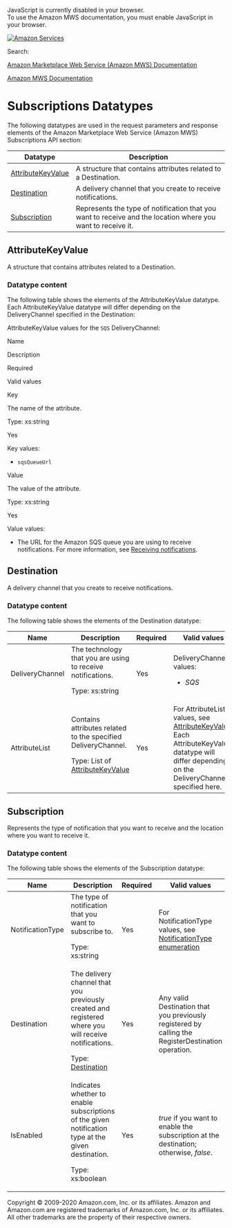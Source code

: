 <div id="MWSDX_noscript">

JavaScript is currently disabled in your browser.  
To use the Amazon MWS documentation, you must enable JavaScript in your
browser.

</div>

<div id="MWSDX_divtop">

[![Amazon
Services](https://images-na.ssl-images-amazon.com/images/G/08/mwsportal/fr_FR/amazonservices.gif "Amazon Services")](http://services.amazon.fr)

<div id="MWSDX_search">

<span id="MWSDX_searchlbl">Search:</span>

</div>

  
<span id="MWSDX_titlebar">[Amazon Marketplace Web Service (Amazon MWS)
Documentation](https://developer.amazonservices.fr/gp/mws/docs.html)</span>

</div>

<div id="MWSDX_divbottom">

<div id="MWSDX_divleft">

<div id="MWSDX_toc">

</div>

</div>

<div id="MWSDX_divright">

<div id="MWSDX_content">

<span id="MWSDX_breadcrumbs">[Amazon MWS
Documentation](https://developer.amazonservices.fr/gp/mws/docs.html)</span>

<div id="Subscriptions_Datatypes" class="nested0">

# Subscriptions Datatypes

<div class="body">

The following datatypes are used in the request parameters and response
elements of the Amazon Marketplace Web Service (Amazon MWS) <span
class="ph">Subscriptions API section</span>:

<div class="tablenoborder">

| Datatype                                                                                                                                                                  | Description                                                                                                                         |
|---------------------------------------------------------------------------------------------------------------------------------------------------------------------------|-------------------------------------------------------------------------------------------------------------------------------------|
| <a href="#AttributeKeyValue" class="xref" title="A structure that contains attributes related to a Destination.">AttributeKeyValue</a>                                    | <span class="ph">A structure that contains attributes related to a <span class="keyword parmname">Destination</span>. </span>       |
| <a href="#Destination" class="xref" title="A delivery channel that you create to receive notifications.">Destination</a>                                                  | <span class="ph">A delivery channel that you create to receive notifications.</span>                                                |
| <a href="#Subscription" class="xref" title="Represents the type of notification that you want to receive and the location where you want to receive it.">Subscription</a> | <span class="ph">Represents the type of notification that you want to receive and the location where you want to receive it.</span> |

</div>

</div>

<div id="AttributeKeyValue" class="topic nested1">

## AttributeKeyValue

<div class="body">

<span class="ph">A structure that contains attributes related to a <span
class="keyword parmname">Destination</span>. </span>

<div class="section">

### Datatype content

The following table shows the elements of the <span
class="keyword parmname">AttributeKeyValue</span> datatype. Each <span
class="keyword parmname">AttributeKeyValue</span> datatype will differ
depending on the <span class="keyword parmname">DeliveryChannel</span>
specified in the <span class="keyword parmname">Destination</span>:

<div class="tablenoborder">

<span class="desc tabledesc"><span
class="keyword parmname">AttributeKeyValue</span> values for the `SQS`
<span class="keyword parmname">DeliveryChannel</span>:</span>

Name

</div>

</div>

</div>

</div>

</div>

</div>

</div>

</div>

Description

Required

Valid values

<span class="keyword parmname">Key</span>

The name of the attribute.

<span class="ph">Type: xs:string</span>

Yes

<span class="keyword parmname">Key</span> values:

-   `sqsQueueUrl`

<span class="keyword parmname">Value</span>

The value of the attribute.

<span class="ph">Type: xs:string</span>

Yes

<span class="keyword parmname">Value</span> values:

-   The URL for the <span class="ph">Amazon SQS</span> queue you are
    using to receive notifications. For more information, see
    <a href="Subscriptions_ReceivingNotifications.md" class="xref" title="Describes how to set up a Destination to receive notifications.">Receiving notifications</a>.

<div id="Destination" class="topic nested1">

## Destination

<div class="body">

<span class="ph">A delivery channel that you create to receive
notifications.</span>

<div class="section">

### Datatype content

The following table shows the elements of the <span
class="keyword parmname">Destination</span> datatype:

<div class="tablenoborder">

<table class="table" data-cellpadding="4" data-cellspacing="0" data-summary="" data-frame="border" data-border="1" data-rules="all">
<colgroup>
<col style="width: 25%" />
<col style="width: 25%" />
<col style="width: 25%" />
<col style="width: 25%" />
</colgroup>
<thead class="thead" data-align="left">
<tr class="header row">
<th id="d319262e387" class="entry" data-valign="top" width="28.57142857142857%">Name</th>
<th id="d319262e390" class="entry" data-valign="top" width="28.57142857142857%">Description</th>
<th id="d319262e393" class="entry" data-valign="top" width="14.285714285714285%">Required</th>
<th id="d319262e396" class="entry" data-valign="top" width="28.57142857142857%">Valid values</th>
</tr>
</thead>
<tbody class="tbody">
<tr class="odd row">
<td class="entry" data-valign="top" width="28.57142857142857%" headers="d319262e387 "><span class="keyword parmname">DeliveryChannel</span></td>
<td class="entry" data-valign="top" width="28.57142857142857%" headers="d319262e390 ">The technology that you are using to receive notifications.
<p><span class="ph">Type: xs:string</span></p></td>
<td class="entry" data-valign="top" width="14.285714285714285%" headers="d319262e393 ">Yes</td>
<td class="entry" data-valign="top" width="28.57142857142857%" headers="d319262e396 "><span class="keyword parmname">DeliveryChannel</span> values:
<ul>
<li><var class="keyword varname">SQS</var></li>
</ul></td>
</tr>
<tr class="even row">
<td class="entry" data-valign="top" width="28.57142857142857%" headers="d319262e387 "><span class="keyword parmname">AttributeList</span></td>
<td class="entry" data-valign="top" width="28.57142857142857%" headers="d319262e390 ">Contains attributes related to the specified <span class="keyword parmname">DeliveryChannel</span>.
<p>Type: List of <a href="#AttributeKeyValue" class="xref" title="A structure that contains attributes related to a Destination.">AttributeKeyValue</a></p></td>
<td class="entry" data-valign="top" width="14.285714285714285%" headers="d319262e393 ">Yes</td>
<td class="entry" data-valign="top" width="28.57142857142857%" headers="d319262e396 ">For <span class="keyword parmname">AttributeList</span> values, see <a href="#AttributeKeyValue" class="xref" title="A structure that contains attributes related to a Destination.">AttributeKeyValue</a>. Each <span class="keyword parmname">AttributeKeyValue</span> datatype will differ depending on the <span class="keyword parmname">DeliveryChannel</span> specified here.</td>
</tr>
</tbody>
</table>

</div>

</div>

</div>

</div>

<div id="Subscription" class="topic nested1">

## Subscription

<div class="body">

<span class="ph">Represents the type of notification that you want to
receive and the location where you want to receive it.</span>

<div class="section">

### Datatype content

The following table shows the elements of the <span
class="keyword parmname">Subscription</span> datatype:

<div class="tablenoborder">

<table class="table" data-cellpadding="4" data-cellspacing="0" data-summary="" data-frame="border" data-border="1" data-rules="all">
<colgroup>
<col style="width: 25%" />
<col style="width: 25%" />
<col style="width: 25%" />
<col style="width: 25%" />
</colgroup>
<thead class="thead" data-align="left">
<tr class="header row">
<th id="d319262e562" class="entry" data-valign="top" width="28.57142857142857%">Name</th>
<th id="d319262e565" class="entry" data-valign="top" width="28.57142857142857%">Description</th>
<th id="d319262e568" class="entry" data-valign="top" width="14.285714285714285%">Required</th>
<th id="d319262e571" class="entry" data-valign="top" width="28.57142857142857%">Valid values</th>
</tr>
</thead>
<tbody class="tbody">
<tr class="odd row">
<td class="entry" data-valign="top" width="28.57142857142857%" headers="d319262e562 "><span class="keyword parmname">NotificationType</span></td>
<td class="entry" data-valign="top" width="28.57142857142857%" headers="d319262e565 ">The type of notification that you want to subscribe to.
<p><span class="ph">Type: xs:string</span></p></td>
<td class="entry" data-valign="top" width="14.285714285714285%" headers="d319262e568 ">Yes</td>
<td class="entry" data-valign="top" width="28.57142857142857%" headers="d319262e571 ">For <span class="keyword parmname">NotificationType</span> values, see <a href="Subscriptions_NotificationType.md" class="xref">NotificationType enumeration</a></td>
</tr>
<tr class="even row">
<td class="entry" data-valign="top" width="28.57142857142857%" headers="d319262e562 "><span class="keyword parmname">Destination</span></td>
<td class="entry" data-valign="top" width="28.57142857142857%" headers="d319262e565 ">The delivery channel that you previously created and registered where you will receive notifications.
<p>Type: <a href="#Destination" class="xref" title="A delivery channel that you create to receive notifications.">Destination</a></p></td>
<td class="entry" data-valign="top" width="14.285714285714285%" headers="d319262e568 ">Yes</td>
<td class="entry" data-valign="top" width="28.57142857142857%" headers="d319262e571 ">Any valid <span class="keyword parmname">Destination</span> that you previously registered by calling the <span class="keyword apiname">RegisterDestination</span> operation.</td>
</tr>
<tr class="odd row">
<td class="entry" data-valign="top" width="28.57142857142857%" headers="d319262e562 "><span class="keyword parmname">IsEnabled</span></td>
<td class="entry" data-valign="top" width="28.57142857142857%" headers="d319262e565 ">Indicates whether to enable subscriptions of the given notification type at the given destination.
<p><span class="ph">Type: xs:boolean</span></p></td>
<td class="entry" data-valign="top" width="14.285714285714285%" headers="d319262e568 ">Yes</td>
<td class="entry" data-valign="top" width="28.57142857142857%" headers="d319262e571 "><var class="keyword varname">true</var> if you want to enable the subscription at the destination; otherwise, <var class="keyword varname">false</var>.</td>
</tr>
</tbody>
</table>

</div>

</div>

</div>

</div>

<div id="MWSDX_footer">

Copyright © 2009-2020 Amazon.com, Inc. or its affiliates. Amazon and
Amazon.com are registered trademarks of Amazon.com, Inc. or its
affiliates. All other trademarks are the property of their respective
owners.

</div>

<div style="clear: both;">

</div>
